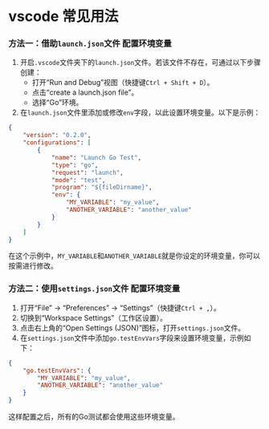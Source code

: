 # vscode 常见用法

### 方法一：借助`launch.json`文件 配置环境变量
1. 开启`.vscode`文件夹下的`launch.json`文件。若该文件不存在，可通过以下步骤创建：
    - 打开“Run and Debug”视图（快捷键`Ctrl + Shift + D`）。
    - 点击“create a launch.json file”。
    - 选择“Go”环境。
2. 在`launch.json`文件里添加或修改`env`字段，以此设置环境变量。以下是示例：
```json
{
    "version": "0.2.0",
    "configurations": [
        {
            "name": "Launch Go Test",
            "type": "go",
            "request": "launch",
            "mode": "test",
            "program": "${fileDirname}",
            "env": {
                "MY_VARIABLE": "my_value",
                "ANOTHER_VARIABLE": "another_value"
            }
        }
    ]
}
```
在这个示例中，`MY_VARIABLE`和`ANOTHER_VARIABLE`就是你设定的环境变量，你可以按需进行修改。

### 方法二：使用`settings.json`文件 配置环境变量
1. 打开“File” -> “Preferences” -> “Settings”（快捷键`Ctrl + ,`）。
2. 切换到“Workspace Settings”（工作区设置）。
3. 点击右上角的“Open Settings (JSON)”图标，打开`settings.json`文件。
4. 在`settings.json`文件中添加`go.testEnvVars`字段来设置环境变量，示例如下：
```json
{
    "go.testEnvVars": {
        "MY_VARIABLE": "my_value",
        "ANOTHER_VARIABLE": "another_value"
    }
}
```
这样配置之后，所有的Go测试都会使用这些环境变量。
